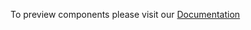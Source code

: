 To preview components please visit our [Documentation](https://msiddhesh008.github.io/wdi_lybrary/)
